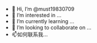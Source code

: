- 👋 Hi, I’m @must19830709
- 👀 I’m interested in ...
- 🌱 I’m currently learning ...
- 💞️ I’m looking to collaborate on ...
- 📫如何联系我...

<!---
must19830709/must19830709 is a ✨ special ✨ repository because its `README.md` (this file) appears on your GitHub profile.
You can click the Preview link to take a look at your changes.
--->
